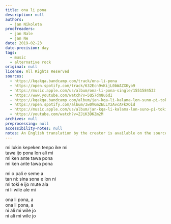 ```yaml
---
title: ona li pona
description: null
authors:
  - jan Nikoleta
proofreaders:
  - jan Nale
  - jan Ne
date: 2019-02-23
date-precision: day
tags:
  - music
  - alternative rock
original: null
license: All Rights Reserved
sources:
  - https://kqakqa.bandcamp.com/track/ona-li-pona
  - https://open.spotify.com/track/632Ecn9vKijL0bWAZXKyo9
  - https://music.apple.com/us/album/ona-li-pona-single/1551584532
  - https://www.youtube.com/watch?v=5Q57dm8u6dI
  - https://kqakqa.bandcamp.com/album/jan-kqa-li-kalama-lon-suno-pi-toki-pona-lon-tenpo-sike-nanpa-2023
  - https://open.spotify.com/album/3w0VGm2ELLYzAvcAFkXOid
  - https://music.apple.com/us/album/jan-kqa-li-kalama-lon-suno-pi-toki-pona-lon-tenpo-sike/1703886265
  - https://youtube.com/watch?v=ZJiK3DKZm2M
archives: null
preprocessing: null
accessibility-notes: null
notes: An English translation by the creator is available on the sources
---
```


mi lukin kepeken tenpo ike mi  \
tawa ijo pona lon ali mi  \
mi ken ante tawa pona  \
mi ken ante tawa pona

mi o pali e seme a  \
tan ni: sina sona e lon ni  \
mi toki e ijo mute ala  \
ni li wile ale mi

ona li pona, a  \
ona li pona, a  \
ni ali mi wile jo  \
ni ali mi wile jo
